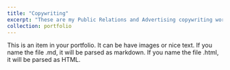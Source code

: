 ```yaml
---
title: "Copywriting"
excerpt: "These are my Public Relations and Advertising copywriting works. (๑˃̵ᴗ˂̵)ﻭ✧ <br/><img src='/images/500x300.png'>"
collection: portfolio
---
```


This is an item in your portfolio. It can be have images or nice text. If you name the file .md, it will be parsed as markdown. If you name the file .html, it will be parsed as HTML.
